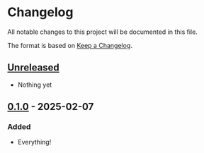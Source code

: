 # Changelog

All notable changes to this project will be documented in this file.

The format is based on [Keep a
Changelog](https://keepachangelog.com/en/1.0.0/).

## [Unreleased]

- Nothing yet

## [0.1.0] - 2025-02-07

### Added

- Everything!

[Unreleased]: https://github.com/nickjj/plutus/compare/0.1.0...HEAD
[0.1.0]: https://github.com/nickjj/plutus/releases/tag/0.1.0
